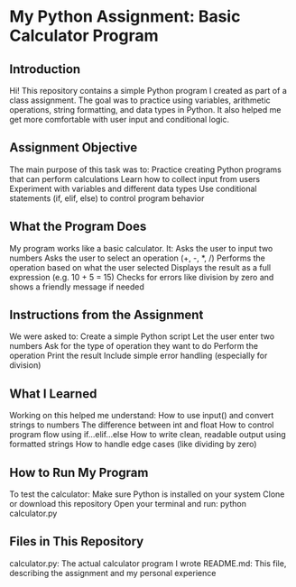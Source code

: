 # My Python Assignment: Basic Calculator Program
## Introduction
Hi! This repository contains a simple Python program I created as part of a class assignment. The goal was to practice using variables, arithmetic operations, string formatting, and data types in Python. It also helped me get more comfortable with user input and conditional logic.

## Assignment Objective
The main purpose of this task was to:
Practice creating Python programs that can perform calculations
Learn how to collect input from users
Experiment with variables and different data types
Use conditional statements (if, elif, else) to control program behavior

## What the Program Does
My program works like a basic calculator. It:
Asks the user to input two numbers
Asks the user to select an operation (+, -, *, /)
Performs the operation based on what the user selected
Displays the result as a full expression (e.g. 10 + 5 = 15)
Checks for errors like division by zero and shows a friendly message if needed

## Instructions from the Assignment
We were asked to:
Create a simple Python script
Let the user enter two numbers
Ask for the type of operation they want to do
Perform the operation
Print the result
Include simple error handling (especially for division)

## What I Learned
Working on this helped me understand:
How to use input() and convert strings to numbers
The difference between int and float
How to control program flow using if...elif...else
How to write clean, readable output using formatted strings
How to handle edge cases (like dividing by zero)

## How to Run My Program
To test the calculator:
Make sure Python is installed on your system
Clone or download this repository
Open your terminal and run:
python calculator.py

## Files in This Repository
calculator.py: The actual calculator program I wrote
README.md: This file, describing the assignment and my personal experience
